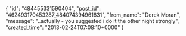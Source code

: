  {
   "id": "484455331590404",
   "post_id": "462493170453287_484074394961831",
   "from_name": "Derek Moran",
   "message": "..actually - you suggested i do it the other night strongly",
   "created_time": "2013-02-24T07:08:10+0000"
 }
